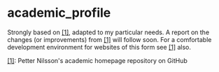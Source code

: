 # academic_profile

Strongly based on [\[1\]][1], adapted to my particular needs. A report on the changes (or improvements) from [\[1\]][1] will follow soon. For a comfortable development environment for websites of this form see [\[1\]][1] also.

[1]: https://github.com/pettni/academic_homepage

[\[1\]][1]: Petter Nilsson's academic homepage repository on GitHub